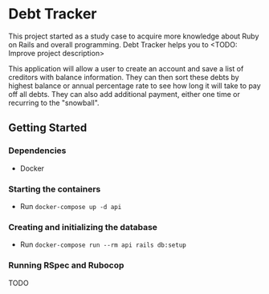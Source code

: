# Debt Tracker
This project started as a study case to acquire more knowledge about Ruby on Rails and overall programming. Debt Tracker helps you to <TODO: Improve project description>

This application will allow a user to create an account and save a list of creditors with balance information.
They can then sort these debts by highest balance or annual percentage rate to see how long it will take to pay off all debts.
They can also add additional payment, either one time or recurring to the "snowball". 

## Getting Started
### Dependencies
- Docker
### Starting the containers
- Run `docker-compose up -d api`
### Creating and initializing the database
- Run `docker-compose run --rm api rails db:setup`
### Running RSpec and Rubocop
TODO
